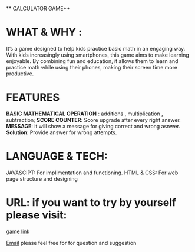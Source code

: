 ** CALCULATOR GAME**
# WHAT & WHY :
It’s a game designed to help kids practice basic math in an engaging way.
With kids increasingly using smartphones, this game aims to make learning enjoyable.
By combining fun and education, it allows them to learn and practice math while using their phones, making their screen time more productive.

# FEATURES
**BASIC MATHEMATICAL OPERATION** : additions , multiplication , subtraction;
**SCORE COUNTER**: Score upgrade after every right answer.
**MESSAGE**: it will show a message for giving correct and wrong asnwer.
**Solution**: Provide answer for wrong attempts.

# LANGUAGE & TECH:
JAVASCIPT: For implimentation and functioning.
HTML & CSS: For web page structure and designing
# URL: if you want to try by yourself please visit:
[game link](https://calutaorgame.netlify.app/)

[Email](chaurasiasneha30@gmail.com)
please feel free for for question and suggestion 
